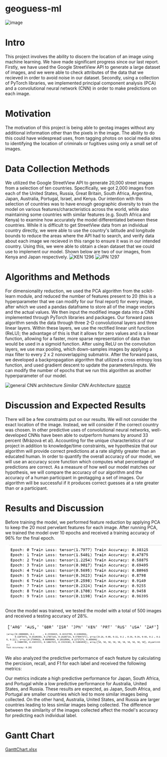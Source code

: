 
# geoguess-ml
![image](https://github.gatech.edu/storage/user/60157/files/a4fe5357-46df-4f2b-8462-99021752c736)
# Intro
This project involves the ability to discern the location of an image using machine learning. We have made significant progress since our last report. Firstly, we have used the Google StreetView API to generate a large dataset of images, and we were able to check attributes of the data that we recieved in order to avoid noise in our dataset. Secondly, using a collection of PyTorch libraries, we implemented principal component analysis (PCA) and a convolutional neural network (CNN) in order to make predictions on each image. 
# Motivation
The motivation of this project is being able to geotag images without any additional information other than the pixels in the image. The ability to do this could have widespread uses, from tagging photos on social media sites to identifying the location of criminals or fugitives using only a small set of images. 
# Data Collection Methods
We utilized the Google StreetView API to generate 20,000 street images from a selection of ten countries. Specifically, we got 2,000 images from each of the United States, Russia, Great Britain, South Africa, Argentina, Japan, Australia, Portugal, Israel, and Kenya. Our intention with this selection of countries was to have enough geographic diversity to train the model on various features/characteristics across the world, while also maintaining some countries with similar features (e.g. South Africa and Kenya) to examine how accurately the model differentiated between these countries. While it is difficult to get StreetView data from an individual country directly, we were able to use the country's latitude and longitude bounds to reduce the areas where the API had to search, and verify data about each image we recieved in this range to ensure it was in our intended country. Using this, we were able to obtain a clean dataset that we could use to implement our model. Shown below are two of our images, from Kenya and Japan respectively.
![KEN 1296](https://github.gatech.edu/storage/user/63747/files/4d0cab57-e065-4d5d-aa0a-4444d0d5db33)
![JPN 1297](https://github.gatech.edu/storage/user/63747/files/672a20f3-2467-475a-b9b0-c514bcff5b6d)
 
 





# Algorithms and Methods
For dimensionality reduction, we used the PCA algorithm from the scikit-learn module, and reduced the number of features present to 20 (this is a hyperparameter that we can modify for our final report) for every image, after which we used a pandas dataframe to store all of the image vectors and the actual values.  We then input the modified image data into a CNN implemented through PyTorch libraries and packages. Our forward pass algorithm sends the data through three 2-D convolutional layers and three linear layers. Within these layers, we use the rectified linear unit function (ReLU); the advantage of this is that it allows for zero values and is a linear function, allowing for a faster, more sparse representation of data than would be used in a sigmoid function. After using ReLU on the convolution layers, we use max pooling, which down-samples images by applying a max filter to every 2 x 2 nonoverlapping submatrix. After the forward pass, we developed a backpropagation algorithm that utilized a cross entropy loss function, and used gradient descent to update the parameters/inputs. We can modify the number of epochs that we run this algorithm as another hyperparameter of our model. 

![general CNN architecture](https://i0.wp.com/developersbreach.com/wp-content/uploads/2020/08/cnn_banner.png?fit=1200%2C564&ssl=1)
*Similar CNN Architecture*   [source](https://developersbreach.com/convolution-neural-network-deep-learning/)
# Discussion and Expected Results
There will be a few constraints put on our results. We will not consider the exact location of the image. Instead, we will consider if the correct country was chosen. In other predictive uses of convolutional neural networks, well-developed CNNs have been able to outperform humans by around 33 percent (Mrázová et al). Accounting for the unique characteristics of our project in addition to knowledge/time constraints, we hypothesize that our algorithm will provide correct predictions at a rate slightly greater than an educated human.
In order to quantify the overall accuracy of our model, we will use an accuracy score function which computes what percentage of predictions are correct. As a measure of how well our model matches our hypothesis, we will compare the accuracy of our algorithm and the accuracy of a human participant in geotagging a set of images. Our algorithm will be successful if it produces correct guesses at a rate greater than or a participant.

# Results and Discussion
Before training the model, we performed feature reduction by applying PCA to keep the 20 most pervelant features for each image. After running PCA, we trained the model over 10 epochs and received a training accuracy of 96% for the final epoch.

![Epoch Training Data](Training_Accuracy.png)

Once the model was trained, we tested the model with a total of 500 images and received a testing accuracy of 28%.

![Country Labels](Labels.png)
![ML Metrics](Analysis.png)

We also analyzed the predictive performance of each feature by calculating the percision, recall, and F1 for each label and received the following metrics:


Our metrics indicate a high predictive performance for Japan, South Africa, and Portugal while a low predictive performance for Australia, United States, and Russia. These results are expected, as Japan, South Africa, and Portugal are smaller countries which led to more similar images being collected. On the other hand, Australia, United States, and Russia are larger countries leading to less similar images being collected. The difference between the similarity of the images collected affect the model's accuracy for predicting each individual label. 

# Gantt Chart
[GanttChart.xlsx](https://github.gatech.edu/dgorin6/geoguess-ml/files/1193/GanttChart.xlsx)
